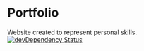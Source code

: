 # Portfolio
Website created to represent personal skills.  
[![devDependency Status](https://david-dm.org/Bancroy/portfolio/dev-status.svg?style=flat-square)](https://david-dm.org/Bancroy/portfolio#info=devDependencies)